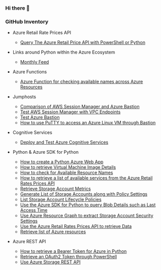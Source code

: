 
### Hi there 👋

<!--
**holgerjs/holgerjs** is a ✨ _special_ ✨ repository because its `README.md` (this file) appears on your GitHub profile.

Here are some ideas to get you started:

- 🔭 I’m currently working on ...
- 🌱 I’m currently learning ...
- 👯 I’m looking to collaborate on ...
- 🤔 I’m looking for help with ...
- 💬 Ask me about ...
- 📫 How to reach me: ...
- 😄 Pronouns: ...
- ⚡ Fun fact: ...
-->

### GitHub Inventory

* Azure Retail Rate Prices API
  * [Query The Azure Retail Price API with PowerShell or Python](https://github.com/holgerjs/query-the-azure-retail-prices-api/)

* Links around Python within the Azure Ecosystem
  * [Monthly Feed](https://github.com/holgerjs/monthly-azure-and-python-feed)

* Azure Functions
  * [Azure Function for checking available names across Azure Resources](https://github.com/holgerjs/name-func)

* Jumphosts
  * [Comparison of AWS Session Manager and Azure Bastion](https://github.com/holgerjs/documentation/blob/main/Compare_Jumphost_Offerings.md)
  * [Test AWS Session Manager with VPC Endpoints](https://github.com/holgerjs/documentation/blob/main/Test_AWS_Session_Manager.md)
  * [Test Azure Bastion](https://github.com/holgerjs/documentation/blob/main/Test_Azure_Bastion.md)
  * [How to use PuTTY to access an Azure Linux VM through Bastion](https://github.com/holgerjs/documentation/blob/main/Access_Azure_Linux_VM_with_PuTTY.md)

* Cognitive Services
  * [Deploy and Test Azure Cognitive Services](https://github.com/holgerjs/deploy-az-cognitive-services)

* Python & Azure SDK for Python
  * [How to create a Python Azure Web App](https://github.com/holgerjs/az-sdk-py-samples/blob/main/py-how-to-create-a-python-webapp-with-the-sdk.md)
  * [How to retrieve Virtual Machine Image Details](https://github.com/holgerjs/az-sdk-py-samples/blob/main/py-retrieve-vm-images.md)
  * [How to check for Available Resource Names](https://github.com/holgerjs/az-sdk-py-samples/blob/main/py-query-available-resource-names.md)
  * [How to retrieve a list of available services from the Azure Retail Rates Prices API](https://github.com/holgerjs/az-sdk-py-samples/blob/main/py-how-to-get-a-list-of-azure-services-from-pricing-api.md)
  * [Retrieve Storage Account Metrics](https://github.com/holgerjs/az-sdk-py-samples/blob/main/py-get-storage-account-metrics.md)
  * [Generate List of Storage Accounts along with Policy Settings](https://github.com/holgerjs/az-sdk-py-samples/blob/main/py-list-storage-accounts-and-policy-settings.md)
  * [List Storage Account Lifecycle Policies](https://github.com/holgerjs/az-sdk-py-samples/blob/main/py-list-storage-account-lifecycle-policies.md)
  * [Use the Azure SDK for Python to query Blob Details such as Last Access Time](https://github.com/holgerjs/az-sdk-py-samples/blob/main/py-use-sdk-to-query-blob-details.md)
  * [Use Azure Resource Graph to extract Storage Account Security Settings](https://github.com/holgerjs/az-sdk-py-samples/blob/main/py-use-resource-graph-to-get-specific-storage-account-settings.md)
  * [Use the Azure Retail Rates Prices API to retrieve Data](https://github.com/holgerjs/az-sdk-py-samples/blob/main/py-get-azure-pricing-from-the-price-api.md)
  * [Retrieve list of Azure resources](https://github.com/holgerjs/az-sdk-py-samples/blob/main/py-get-azure-resources.md)

* Azure REST API
  * [How to retrieve a Bearer Token for Azure in Python](https://github.com/holgerjs/az-sdk-py-samples/blob/main/py-how-to-retrieve-a-bearer-token.md)
  * [Retrieve an OAuth2 Token through PowerShell](https://github.com/holgerjs/documentation/blob/main/Pwsh_Get_Oauth2_Token.md)
  * [Use Azure Storage REST API](https://github.com/holgerjs/documentation/blob/main/Use-Azure-Storage-Rest-Api.md)
  
